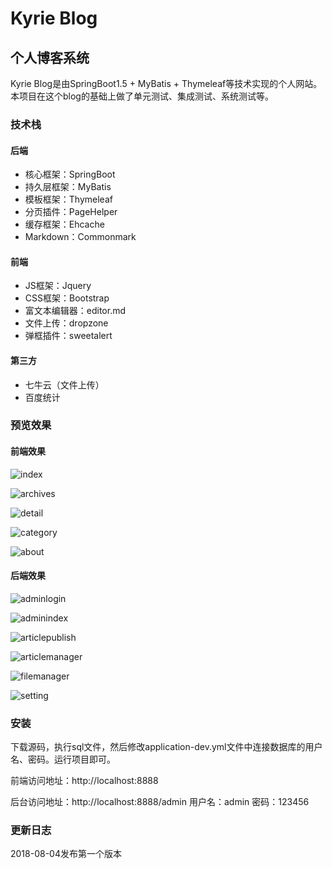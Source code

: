 # Kyrie Blog
## 个人博客系统
Kyrie Blog是由SpringBoot1.5 + MyBatis + Thymeleaf等技术实现的个人网站。本项目在这个blog的基础上做了单元测试、集成测试、系统测试等。



### 技术栈
#### 后端
* 核心框架：SpringBoot
* 持久层框架：MyBatis
* 模板框架：Thymeleaf
* 分页插件：PageHelper
* 缓存框架：Ehcache
* Markdown：Commonmark

#### 前端
* JS框架：Jquery
* CSS框架：Bootstrap
* 富文本编辑器：editor.md
* 文件上传：dropzone
* 弹框插件：sweetalert

#### 第三方
* 七牛云（文件上传）
* 百度统计

### 预览效果
#### 前端效果
![index](http://caozongpeng.oss-cn-shenzhen.aliyuncs.com/image/blog/index.png)

![archives](http://caozongpeng.oss-cn-shenzhen.aliyuncs.com/image/blog/archives.png)

![detail](http://caozongpeng.oss-cn-shenzhen.aliyuncs.com/image/blog/detail.png)

![category](http://caozongpeng.oss-cn-shenzhen.aliyuncs.com/image/blog/category.png)

![about](http://caozongpeng.oss-cn-shenzhen.aliyuncs.com/image/blog/about.png)

#### 后端效果
![adminlogin](http://caozongpeng.oss-cn-shenzhen.aliyuncs.com/image/blog/adminlogin.png)

![adminindex](http://caozongpeng.oss-cn-shenzhen.aliyuncs.com/image/blog/adminindex.png)

![articlepublish](http://caozongpeng.oss-cn-shenzhen.aliyuncs.com/image/blog/articlepublish.png)

![articlemanager](http://caozongpeng.oss-cn-shenzhen.aliyuncs.com/image/blog/articlemanager.png)

![filemanager](http://caozongpeng.oss-cn-shenzhen.aliyuncs.com/image/blog/filemanager.png)

![setting](http://caozongpeng.oss-cn-shenzhen.aliyuncs.com/image/blog/setting.png)

### 安装
下载源码，执行sql文件，然后修改application-dev.yml文件中连接数据库的用户名、密码。运行项目即可。

前端访问地址：http://localhost:8888

后台访问地址：http://localhost:8888/admin 用户名：admin 密码：123456

### 更新日志
2018-08-04发布第一个版本
